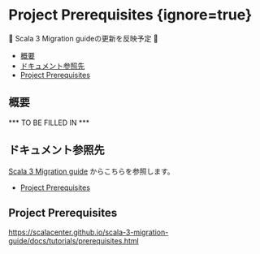 # Project Prerequisites {ignore=true}

:construction: Scala 3 Migration guideの更新を反映予定 :construction:

<!-- @import "[TOC]" {cmd="toc" depthFrom=1 depthTo=6 orderedList=false} -->

<!-- code_chunk_output -->

- [概要](#概要)
- [ドキュメント参照先](#ドキュメント参照先)
- [Project Prerequisites](#project-prerequisites-1)

<!-- /code_chunk_output -->

## 概要

*** TO BE FILLED IN ***

## ドキュメント参照先

[Scala 3 Migration guide](https://scalacenter.github.io/scala-3-migration-guide/) からこちらを参照します。

- [Project Prerequisites](https://scalacenter.github.io/scala-3-migration-guide/docs/tutorials/prerequisites.html)


## Project Prerequisites

https://scalacenter.github.io/scala-3-migration-guide/docs/tutorials/prerequisites.html
